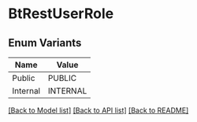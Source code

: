 # BtRestUserRole

## Enum Variants

| Name | Value |
|---- | -----|
| Public | PUBLIC |
| Internal | INTERNAL |


[[Back to Model list]](../README.md#documentation-for-models) [[Back to API list]](../README.md#documentation-for-api-endpoints) [[Back to README]](../README.md)


